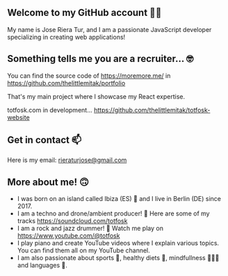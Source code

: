 ## Welcome to my GitHub account 👋🏼

My name is Jose Riera Tur, and I am a passionate JavaScript developer specializing in creating web applications!

## Something tells me you are a recruiter... 🤓

You can find the source code of https://moremore.me/ in https://github.com/thelittlemitak/portfolio

That's my main project where I showcase my React expertise.

totfosk.com in development... https://github.com/thelittlemitak/totfosk-website

## Get in contact 📫

Here is my email: rieraturjose@gmail.com

## More about me! 🙃

- I was born on an island called Ibiza (ES) 🌴 and I live in Berlin (DE) since 2017.
- I am a techno and drone/ambient producer! 🎵 Here are some of my tracks https://soundcloud.com/totfosk
- I am a rock and jazz drummer! 🥁 Watch me play on https://www.youtube.com/@totfosk
- I play piano and create YouTube videos where I explain various topics. You can find them all on my YouTube channel.
- I am also passionate about sports 🥊, healthy diets 🥕, mindfullness 🧘🏻‍♂️ and languages 📕.
